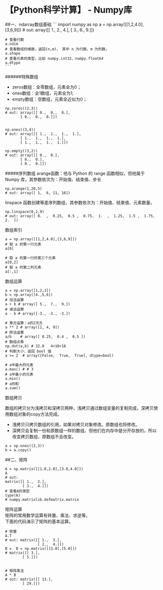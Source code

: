 # 【Python科学计算】 - Numpy库

##一、ndarray数组基础
    ```
    import numpy as np
    a = np.array([[1,2,4.0],[3,6,9]])
    # out: array([[ 1.,  2.,  4.],
           [ 3.,  6.,  9.]])
           
    
    # 查看行数
    a.ndim       
    # 查看数组的维数，返回(n,m)， 其中 n 为行数，m 为列数。
    a.shape  
    # 查看元素的类型，比如 numpy.int32、numpy.float64
    a.dtype 
    ```
    
######特殊数组
- zeros数组：全零数组，元素全为0；
- ones数组：全1数组，元素全为1;
- empty数组：空数组，元素全近似为0；
```
np.zeros((2,3))
# out: array([[ 0.,  0.,  0.],
       [ 0.,  0.,  0.]])
       

np.ones((3,4))
# out: array([[ 1.,  1.,  1.,  1.],
       [ 1.,  1.,  1.,  1.],
       [ 1.,  1.,  1.,  1.]])

np.empty((3,2))
# out: array([[ 0.,  0.],
       [ 0.,  0.],
       [ 0.,  0.]])
```

#####序列数组
arange函数：他与 Python 的 range 函数相似，但他属于Numpy 库，其参数依次为：开始值、结束值、步长
```
np.arange(1,20,5)
# out: array([ 1,  6, 11, 16])
```
linspace 函数创建等差序列数组，其参数依次为：开始值、结束值、元素数量。
```
np.linspace(0,2,9)
# out: array([ 0.  ,  0.25,  0.5 ,  0.75,  1.  ,  1.25,  1.5 ,  1.75,  2.  ])
```
数组索引
```
a = np.array([[1,2,4.0],[3,6,9]])
# 取 a 的第一行元素
a[0]

# 取 a 的第一行的第三个元素
a[0,2]
# 取 a 的第二列元素
a[:,1]

```
数组运算
```
a = np.array([1,2,3])
b = np.array([4.,5,6])
# 加法运算
a + b # array([ 5.,  7.,  9.])
# 减法运算
a - b # array([-3., -3., -3.])

# 乘方运算：a的2次方
a ** 2 # array([1, 4, 9])
# 除法运算
a/b    # array([ 0.25,  0.4 ,  0.5 ])
# 数组点乘
np.dot(a,b) # 32.0   4+10+18
# 判断大小，返回 bool 值
a >= 2  # array([False,  True,  True], dtype=bool)

# a中最大的元素
a.max() # # 3
# a中最小的元素
a.min()
# a的和
a.sum()
```
 数组拷贝
 
数组的拷贝分为浅拷贝和深拷贝两种，浅拷贝通过数组变量的复制完成，深拷贝使用数组对象的copy方法完成。
- 浅拷贝只拷贝数组的引用，如果对拷贝对象修改。原数组也将修改。
- 深拷贝会复制一份和原数组一样的数组，但他们在内存中是分开存放的，所以改变拷贝数组，原数组不会改变。
```
a = np.ones((2,3))
b = a.copy()
```

##二、矩阵

```
A = np.matrix([[1.0,2.0],[3.0,4.0]])
A
# out:
matrix([[ 1.,  2.],
        [ 3.,  4.]])
# 查看A的类型
type(A)
# numpy.matrixlib.defmatrix.matrix
```
矩阵运算<br/>
矩阵的常用数学运算有转置、乘法、求逆等。<br/>
下面的代码演示了矩阵的基本运算。
```
# 转置
A.T
# out: matrix([[ 1.,  3.],
               [ 2.,  4.]])
B =  B = np.matrix([[3.0],[5.0]])
# matrix([[ 3.],
        [ 5.]])
        

# 矩阵乘法
A * B    
# out: matrix([[ 13.],
        [ 29.]])
```





















